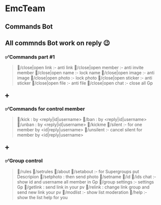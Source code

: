 # EmcTeam
## Commands Bot
## All commnds Bot work on reply 😉
### ✅Commands part #1
>💭/close|open link :- anti link
>💭/close|open member :- anti invite member
>💭/close|open name :- lock name
>💭/close|open image :- anti image
>💭/close|open photo :- lock photo
>💭/close|open sticker :- anti sticker
>💭/close|open file :- anti file
>💭/close|open chat :- close all Gp
### ➕
### ✅Commands for control member
>💭/kick : by <reply|id|username>
>💭/ban : by <reply|id|username>
>💭/unban : by <reply|id|username>
>💭/kickme
>💭/silent :- for one member by <id|reply|username>
>💭/unsilent :- cancel silent for member by <id|reply|username> 
>
### ➕
### ✅Group control 
>💭/rules
>💭/setrules <write rules>
>💭/about
>💭/setabout <write about> :- for Supergroups put Descripion
>💭/setphoto : then send photo
>💭/setname <write name>
>💭/id
>💭/ids chat :- show id and username all member in Gp
>💭/group settings :- settings Gp
>💭/getlink : send link in your pv
>💭/relink <id-chat> : change link group and send new link your pv
>💭/modlist :- show list moderation
>💭/help :- show the list help for you


